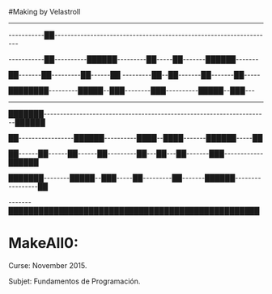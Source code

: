 #Making by Velastroll

---------------------------------------------------------------- 

-----------██-------------------------------------------------------------------		

-----------██----------██████---------██-----██-------██████-------

██-------██---------██------██ ---------██--██-------██-------██-----
 
████████---------█████--███--------███----------█████--███---

----------------------------------------------------------------------	

███████---------------------------------------------------------------------██████

██-----------------██████----------████--████-------██████-----██

██------██------██------██---------██---██---██-------███------------██████

███████--------█████--███-----██---------██-------██████-----------------██

-------██████████████████████████████████████████████████

# MakeAll0:

Curse: November 2015.

Subjet: Fundamentos de Programación.

